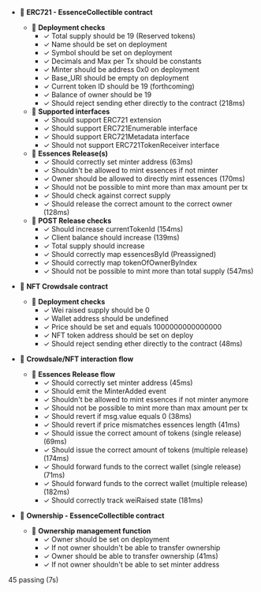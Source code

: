 - 📝 **ERC721 - EssenceCollectible contract**
    - 📍 **Deployment checks**
        - ✓ Total supply should be 19 (Reserved tokens)
        - ✓ Name should be set on deployment
        - ✓ Symbol should be set on deployment
        - ✓ Decimals and Max per Tx should be constants
        - ✓ Minter should be address 0x0 on deployment
        - ✓ Base_URI should be empty on deployment
        - ✓ Current token ID should be 19 (forthcoming)
        - ✓ Balance of owner should be 19
        - ✓ Should reject sending ether directly to the contract (218ms)
    - 📍 **Supported interfaces**
        - ✓ Should support ERC721 extension
        - ✓ Should support ERC721Enumerable interface
        - ✓ Should support ERC721Metadata interface
        - ✓ Should not support ERC721TokenReceiver interface
    - 📍 **Essences Release(s)**
        - ✓ Should correctly set minter address (63ms)
        - ✓ Shouldn't be allowed to mint essences if not minter
        - ✓ Owner should be allowed to directly mint essences (170ms)
        - ✓ Should not be possible to mint more than max amount per tx
        - ✓ Should check against correct supply
        - ✓ Should release the correct amount to the correct owner (128ms)
    - 📍 **POST Release checks**
        - ✓ Should increase currentTokenId (154ms)
        - ✓ Client balance should increase (139ms)
        - ✓ Total supply should increase
        - ✓ Should correctly map essencesById (Preassigned)
        - ✓ Should correctly map tokenOfOwnerByIndex
        - ✓ Should not be possible to mint more than total supply (547ms)

- 📝 **NFT Crowdsale contract**
    - 📍 **Deployment checks**
        - ✓ Wei raised supply should be 0
        - ✓ Wallet address should be undefined
        - ✓ Price should be set and equals 1000000000000000
        - ✓ NFT token address should be set on deploy
        - ✓ Should reject sending ether directly to the contract (48ms)

- 📝 **Crowdsale/NFT interaction flow**
    - 📍 **Essences Release flow**
        - ✓ Should correctly set minter address (45ms)
        - ✓ Should emit the MinterAdded event
        - ✓ Shouldn't be allowed to mint essences if not minter anymore
        - ✓ Should not be possible to mint more than max amount per tx
        - ✓ Should revert if msg.value equals 0 (38ms)
        - ✓ Should revert if price mismatches essences length (41ms)
        - ✓ Should issue the correct amount of tokens (single release) (69ms)
        - ✓ Should issue the correct amount of tokens (multiple release) (174ms)
        - ✓ Should forward funds to the correct wallet (single release) (71ms)
        - ✓ Should forward funds to the correct wallet (multiple release) (182ms)
        - ✓ Should correctly track weiRaised state (181ms)

- 📝 **Ownership - EssenceCollectible contract**
    - 📍 **Ownership management function**
        - ✓ Owner should be set on deployment
        - ✓ If not owner shouldn't be able to transfer ownership
        - ✓ Owner should be able to transfer ownership (41ms)
        - ✓ If not owner shouldn't be able to set minter address

45 passing (7s)
